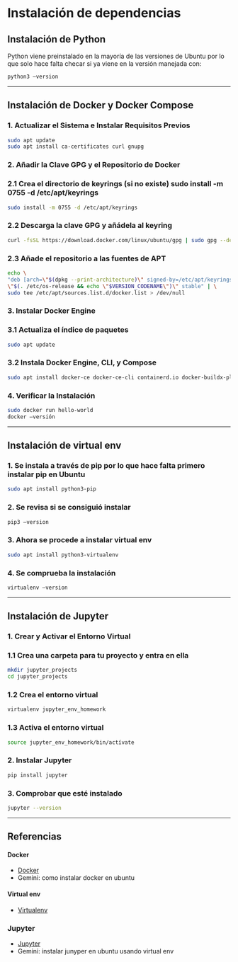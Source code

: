 # Instalación de dependencias

## Instalación de Python
Python viene preinstalado en la mayoría de las versiones de Ubuntu por lo que solo hace falta checar si ya viene en la versión manejada con: 

```bash
python3 –version
```

---

## Instalación de Docker y Docker Compose

### 1. Actualizar el Sistema e Instalar Requisitos Previos

```bash
sudo apt update
sudo apt install ca-certificates curl gnupg
```
### 2. Añadir la Clave GPG y el Repositorio de Docker

### 2.1 Crea el directorio de keyrings (si no existe) sudo install -m 0755 -d /etc/apt/keyrings

```bash
sudo install -m 0755 -d /etc/apt/keyrings
```
### 2.2 Descarga la clave GPG y añádela al keyring

```bash
curl -fsSL https://download.docker.com/linux/ubuntu/gpg | sudo gpg --dearmor -o /etc/apt/keyrings/docker.gpg
```

### 2.3 Añade el repositorio a las fuentes de APT

```bash
echo \
"deb [arch=\"$(dpkg --print-architecture)\" signed-by=/etc/apt/keyrings/docker.gpg] https://download.docker.com/linux/ubuntu \
\"$(. /etc/os-release && echo \"$VERSION_CODENAME\")\" stable" | \
sudo tee /etc/apt/sources.list.d/docker.list > /dev/null
```
### 3. Instalar Docker Engine

### 3.1 Actualiza el índice de paquetes

```bash
sudo apt update
```

### 3.2 Instala Docker Engine, CLI, y Compose

```bash
sudo apt install docker-ce docker-ce-cli containerd.io docker-buildx-plugin docker-compose-plugin
```

### 4. Verificar la Instalación

```bash
sudo docker run hello-world
docker –versión
```
---

## Instalación de virtual env

### 1. Se instala a través de pip por lo que hace falta primero instalar pip en Ubuntu
```bash
sudo apt install python3-pip
```

### 2. Se revisa si se consiguió instalar

```bash
pip3 –version
```

### 3. Ahora se procede a instalar virtual env

```bash
sudo apt install python3-virtualenv
```

### 4. Se comprueba la instalación

```bash
virtualenv –version
```

---

## Instalación de Jupyter

### 1. Crear y Activar el Entorno Virtual

### 1.1 Crea una carpeta para tu proyecto y entra en ella

```bash
mkdir jupyter_projects
cd jupyter_projects
```

### 1.2 Crea el entorno virtual

```bash
virtualenv jupyter_env_homework
```

### 1.3 Activa el entorno virtual

```bash
source jupyter_env_homework/bin/actívate
```

### 2. Instalar Jupyter

```bash
pip install jupyter
```

### 3. Comprobar que esté instalado

```bash
jupyter --version
```

---
## Referencias

#### Docker
- [Docker](https://docs.docker.com/engine/install/ubuntu/)
- Gemini: como instalar docker en ubuntu

#### Virtual env
- [Virtualenv](https://pypi.org/project/virtualenv/)

### Jupyter
- [Jupyter](https://jupyter.org/install)
- Gemini: instalar junyper en ubuntu usando virtual env




